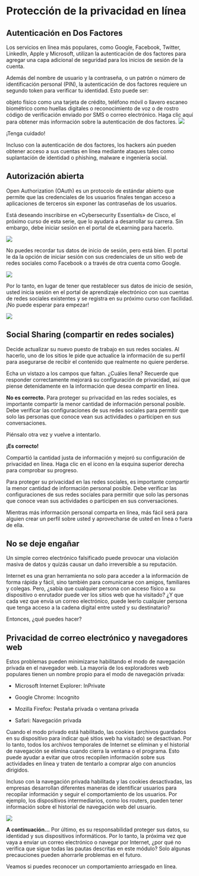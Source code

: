 # Protección de la privacidad en línea

## Autenticación en Dos Factores

Los servicios en línea más populares, como Google, Facebook, Twitter, LinkedIn, Apple y Microsoft, utilizan la autenticación de dos factores para agregar una capa adicional de seguridad para los inicios de sesión de la cuenta.

Además del nombre de usuario y la contraseña, o un patrón o número de identificación personal (PIN), la autenticación de dos factores requiere un segundo token para verificar tu identidad. Esto puede ser:

objeto físico como una tarjeta de crédito, teléfono móvil o llavero
escaneo biométrico como huellas digitales o reconocimiento de voz o de rostro
código de verificación enviado por SMS o correo electrónico.
Haga clic aquí para obtener más información sobre la autenticación de dos factores.
![](https://skillsforall.com/content/i2cs/7.1/courses/content/m3/es-XL/assets/905ad2cc577f1251ae1e6235789f99c8f098204e.png)

¡Tenga cuidado!

Incluso con la autenticación de dos factores, los hackers aún pueden obtener acceso a sus cuentas en línea mediante ataques tales como suplantación de identidad o phishing, malware e ingeniería social.

## Autorización abierta

Open Authorization (OAuth) es un protocolo de estándar abierto que permite que las credenciales de los usuarios finales tengan acceso a aplicaciones de terceros sin exponer las contraseñas de los usuarios.

Está deseando inscribirse en «Cybersecurity Essentials» de Cisco, el próximo curso de esta serie, que lo ayudará a desarrollar su carrera. Sin embargo, debe iniciar sesión en el portal de eLearning para hacerlo.

![](https://skillsforall.com/content/i2cs/7.1/courses/content/m3/es-XL/assets/80b5c8bb2976f4b03072abce50b8a0b3d9a159e9.svg)

No puedes recordar tus datos de inicio de sesión, pero está bien. El portal le da la opción de iniciar sesión con sus credenciales de un sitio web de redes sociales como Facebook o a través de otra cuenta como Google.

![](https://skillsforall.com/content/i2cs/7.1/courses/content/m3/es-XL/assets/b032db3606783c924fec4958930617a7bbfbaf47.svg)

Por lo tanto, en lugar de tener que restablecer sus datos de inicio de sesión, usted inicia sesión en el portal de aprendizaje electrónico con sus cuentas de redes sociales existentes y se registra en su próximo curso con facilidad. ¡No puede esperar para empezar!

![](https://skillsforall.com/content/i2cs/7.1/courses/content/m3/es-XL/assets/5852e2d030ee71f3789c27778292b3cc7bf609a1.svg)

## Social Sharing (compartir en redes sociales)

Decide actualizar su nuevo puesto de trabajo en sus redes sociales. Al hacerlo, uno de los sitios le pide que actualice la información de su perfil para asegurarse de recibir el contenido que realmente no quiere perderse.

Echa un vistazo a los campos que faltan. ¿Cuáles llena? Recuerde que responder correctamente mejorará su configuración de privacidad, así que piense detenidamente en la información que desea compartir en línea.

**No es correcto.** Para proteger su privacidad en las redes sociales, es importante compartir la menor cantidad de información personal posible. Debe verificar las configuraciones de sus redes sociales para permitir que solo las personas que conoce vean sus actividades o participen en sus conversaciones.

Piénsalo otra vez y vuelve a intentarlo.

**¡Es correcto!**

Compartió la cantidad justa de información y mejoró su configuración de privacidad en línea. Haga clic en el icono en la esquina superior derecha para comprobar su progreso.

Para proteger su privacidad en las redes sociales, es importante compartir la menor cantidad de información personal posible. Debe verificar las configuraciones de sus redes sociales para permitir que solo las personas que conoce vean sus actividades o participen en sus conversaciones.

Mientras más información personal comparta en línea, más fácil será para alguien crear un perfil sobre usted y aprovecharse de usted en linea o fuera de ella.

## No se deje engañar

Un simple correo electrónico falsificado puede provocar una violación masiva de datos y quizás causar un daño irreversible a su reputación.

Internet es una gran herramienta no solo para acceder a la información de forma rápida y fácil, sino también para comunicarse con amigos, familiares y colegas. Pero, ¿sabía que cualquier persona con acceso físico a su dispositivo o enrutador puede ver los sitios web que ha visitado? ¿Y que cada vez que envía un correo electrónico, puede leerlo cualquier persona que tenga acceso a la cadena digital entre usted y su destinatario?

Entonces, ¿qué puedes hacer?

## Privacidad de correo electrónico y navegadores web

Estos problemas pueden minimizarse habilitando el modo de navegación privada en el navegador web. La mayoría de los exploradores web populares tienen un nombre propio para el modo de navegación privada:

- Microsoft Internet Explorer: InPrivate

- Google Chrome: Incognito

- Mozilla Firefox: Pestaña privada o ventana privada

- Safari: Navegación privada

Cuando el modo privado está habilitado, las cookies (archivos guardados en su dispositivo para indicar qué sitios web ha visitado) se desactivan. Por lo tanto, todos los archivos temporales de Internet se eliminan y el historial de navegación se elimina cuando cierra la ventana o el programa. Esto puede ayudar a evitar que otros recopilen información sobre sus actividades en línea y traten de tentarlo a comprar algo con anuncios dirigidos.

Incluso con la navegación privada habilitada y las cookies desactivadas, las empresas desarrollan diferentes maneras de identificar usuarios para recopilar información y seguir el comportamiento de los usuarios. Por ejemplo, los dispositivos intermediarios, como los routers, pueden tener información sobre el historial de navegación web del usuario.

![](https://skillsforall.com/content/i2cs/7.1/courses/content/m3/es-XL/assets/2bdd4292f683f6b05898f355dd6bf7cf7ae96de0.png)

**A continuación...**
Por último, es su responsabilidad proteger sus datos, su identidad y sus dispositivos informáticos. Por lo tanto, la próxima vez que vaya a enviar un correo electrónico o navegar por Internet, ¿por qué no verifica que sigue todas las pautas descritas en este módulo? Solo algunas precauciones pueden ahorrarle problemas en el futuro.

Veamos si puedes reconocer un comportamiento arriesgado en línea.
